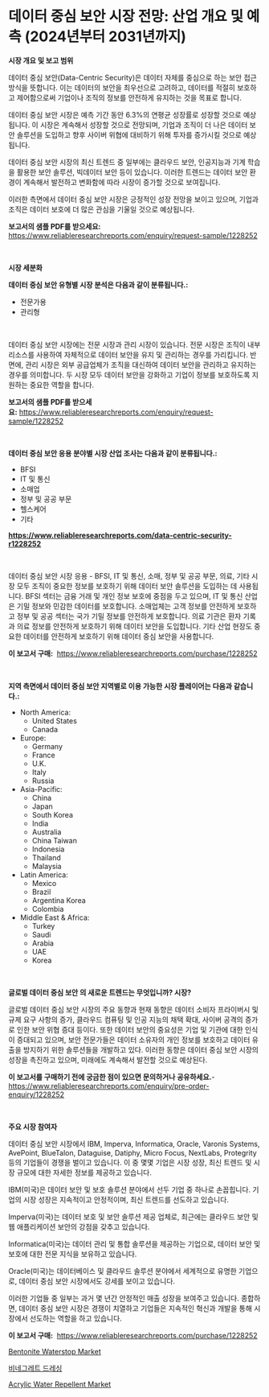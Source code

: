 <p><h1>데이터 중심 보안 시장 전망: 산업 개요 및 예측 (2024년부터 2031년까지)</h1></p><p><strong>시장 개요 및 보고 범위</strong></p>
<p><p>데이터 중심 보안(Data-Centric Security)은 데이터 자체를 중심으로 하는 보안 접근 방식을 뜻합니다. 이는 데이터의 보안을 최우선으로 고려하고, 데이터를 적절히 보호하고 제어함으로써 기업이나 조직의 정보를 안전하게 유지하는 것을 목표로 합니다. </p><p>데이터 중심 보안 시장은 예측 기간 동안 6.3%의 연평균 성장률로 성장할 것으로 예상됩니다. 이 시장은 계속해서 성장할 것으로 전망되며, 기업과 조직이 더 나은 데이터 보안 솔루션을 도입하고 향후 사이버 위협에 대비하기 위해 투자를 증가시킬 것으로 예상됩니다.</p><p>데이터 중심 보안 시장의 최신 트렌드 중 일부에는 클라우드 보안, 인공지능과 기계 학습을 활용한 보안 솔루션, 빅데이터 보안 등이 있습니다. 이러한 트렌드는 데이터 보안 환경이 계속해서 발전하고 변화함에 따라 시장이 증가할 것으로 보여집니다. </p><p>이러한 측면에서 데이터 중심 보안 시장은 긍정적인 성장 전망을 보이고 있으며, 기업과 조직은 데이터 보호에 더 많은 관심을 기울일 것으로 예상됩니다.</p></p>
<p><strong>보고서의 샘플 PDF를 받으세요:</strong> <a href="https://www.reliableresearchreports.com/enquiry/request-sample/1228252">https://www.reliableresearchreports.com/enquiry/request-sample/1228252</a></p>
<p>&nbsp;</p>
<p><strong>시장 세분화</strong></p>
<p><strong>데이터 중심 보안 유형별 시장 분석은 다음과 같이 분류됩니다.:</strong></p>
<p><ul><li>전문가용</li><li>관리형</li></ul></p>
<p>&nbsp;</p>
<p><p>데이터 중심 보안 시장에는 전문 시장과 관리 시장이 있습니다. 전문 시장은 조직이 내부 리소스를 사용하여 자체적으로 데이터 보안을 유지 및 관리하는 경우를 가리킵니다. 반면에, 관리 시장은 외부 공급업체가 조직을 대신하여 데이터 보안을 관리하고 유지하는 경우를 의미합니다. 두 시장 모두 데이터 보안을 강화하고 기업이 정보를 보호하도록 지원하는 중요한 역할을 합니다.</p></p>
<p><strong>보고서의 샘플 PDF를 받으세요:</strong>&nbsp;<a href="https://www.reliableresearchreports.com/enquiry/request-sample/1228252">https://www.reliableresearchreports.com/enquiry/request-sample/1228252</a></p>
<p>&nbsp;</p>
<p><strong> 데이터 중심 보안 응용 분야별 시장 산업 조사는 다음과 같이 분류됩니다.:</strong></p>
<p><ul><li>BFSI</li><li>IT 및 통신</li><li>소매업</li><li>정부 및 공공 부문</li><li>헬스케어</li><li>기타</li></ul></p>
<p><strong><a href="https://www.reliableresearchreports.com/data-centric-security-r1228252">https://www.reliableresearchreports.com/data-centric-security-r1228252</a></strong></p>
<p>&nbsp;</p>
<p><p>데이터 중심 보안 시장 응용 - BFSI, IT 및 통신, 소매, 정부 및 공공 부문, 의료, 기타 시장 모두 조직이 중요한 정보를 보호하기 위해 데이터 보안 솔루션을 도입하는 데 사용됩니다. BFSI 섹터는 금융 거래 및 개인 정보 보호에 중점을 두고 있으며, IT 및 통신 산업은 기밀 정보와 민감한 데이터를 보호합니다. 소매업체는 고객 정보를 안전하게 보호하고 정부 및 공공 섹터는 국가 기밀 정보를 안전하게 보호합니다. 의료 기관은 환자 기록과 의료 정보를 안전하게 보호하기 위해 데이터 보안을 도입합니다. 기타 산업 현장도 중요한 데이터를 안전하게 보호하기 위해 데이터 중심 보안을 사용합니다.</p></p>
<p><strong>이 보고서 구매:</strong>&nbsp; <a href="https://www.reliableresearchreports.com/purchase/1228252">https://www.reliableresearchreports.com/purchase/1228252</a></p>
<p>&nbsp;</p>
<p><strong>지역 측면에서 데이터 중심 보안 지역별로 이용 가능한 시장 플레이어는 다음과 같습니다.:</strong></p>
<p><ul>
    <li>
        North America:
        <ul>
            <li>United States</li>
            <li>Canada</li>
        </ul>
    </li>
    <li>
        Europe:
        <ul>
            <li>Germany</li>
            <li>France</li>
            <li>U.K.</li>
            <li>Italy</li>
            <li>Russia</li>
        </ul>
    </li>
    <li>
        Asia-Pacific:
        <ul>
            <li>China</li>
            <li>Japan</li>
            <li>South Korea</li>
            <li>India</li>
            <li>Australia</li>
            <li>China Taiwan</li>
            <li>Indonesia</li>
            <li>Thailand</li>
            <li>Malaysia</li>
        </ul>
    </li>
    <li>
        Latin America:
        <ul>
            <li>Mexico</li>
            <li>Brazil</li>
            <li>Argentina Korea</li>
            <li>Colombia</li>
        </ul>
    </li>
    <li>
        Middle East & Africa:
        <ul>
            <li>Turkey</li>
            <li>Saudi</li>
            <li>Arabia</li>
            <li>UAE</li>
            <li>Korea</li>
        </ul>
    </li>
    </ul></p>
<p>&nbsp;</p>
<p><strong>글로벌 데이터 중심 보안 의 새로운 트렌드는 무엇입니까? 시장?</strong></p>
<p><p>글로벌 데이터 중심 보안 시장의 주요 동향과 현재 동향은 데이터 소비자 프라이버시 및 규제 요구 사항의 증가, 클라우드 컴퓨팅 및 인공 지능의 채택 확대, 사이버 공격의 증가로 인한 보안 위협 증대 등이다. 또한 데이터 보안의 중요성은 기업 및 기관에 대한 인식이 증대되고 있으며, 보안 전문가들은 데이터 소유자의 개인 정보를 보호하고 데이터 유출을 방지하기 위한 솔루션들을 개발하고 있다. 이러한 동향은 데이터 중심 보안 시장의 성장을 촉진하고 있으며, 미래에도 계속해서 발전할 것으로 예상된다.</p></p>
<p><strong>이 보고서를 구매하기 전에 궁금한 점이 있으면 문의하거나 공유하세요.</strong>- <a href="https://www.reliableresearchreports.com/enquiry/pre-order-enquiry/1228252">https://www.reliableresearchreports.com/enquiry/pre-order-enquiry/1228252</a></p>
<p>&nbsp;</p>
<p><strong>주요 시장 참여자</strong></p>
<p><p>데이터 중심 보안 시장에서 IBM, Imperva, Informatica, Oracle, Varonis Systems, AvePoint, BlueTalon, Dataguise, Datiphy, Micro Focus, NextLabs, Protegrity 등의 기업들이 경쟁을 벌이고 있습니다. 이 중 몇몇 기업은 시장 성장, 최신 트렌드 및 시장 규모에 대한 자세한 정보를 제공하고 있습니다.</p><p>IBM(미국)은 데이터 보안 및 보호 솔루션 분야에서 선두 기업 중 하나로 손꼽힙니다. 기업의 시장 성장은 지속적이고 안정적이며, 최신 트렌드를 선도하고 있습니다.</p><p>Imperva(미국)는 데이터 보호 및 보안 솔루션 제공 업체로, 최근에는 클라우드 보안 및 웹 애플리케이션 보안의 강점을 갖추고 있습니다.</p><p>Informatica(미국)는 데이터 관리 및 통합 솔루션을 제공하는 기업으로, 데이터 보안 및 보호에 대한 전문 지식을 보유하고 있습니다.</p><p>Oracle(미국)는 데이터베이스 및 클라우드 솔루션 분야에서 세계적으로 유명한 기업으로, 데이터 중심 보안 시장에서도 강세를 보이고 있습니다.</p><p>이러한 기업들 중 일부는 과거 몇 년간 안정적인 매출 성장을 보여주고 있습니다. 종합하면, 데이터 중심 보안 시장은 경쟁이 치열하고 기업들은 지속적인 혁신과 개발을 통해 시장에서 선도하는 역할을 하고 있습니다.</p></p>
<p><strong>이 보고서 구매:</strong>&nbsp;&nbsp;<a href="https://www.reliableresearchreports.com/purchase/1228252">https://www.reliableresearchreports.com/purchase/1228252</a></p>
<p><p><a href="https://issuu.com/reportprime-2/docs/bentonite-waterstop-market-size-2030.pptx">Bentonite Waterstop Market</a></p><p><a href="https://github.com/vs019sa3m8x/Market-Research-Report-List-1/blob/main/590239941570.md">비네그레트 드레싱</a></p><p><a href="https://issuu.com/reportprime-2/docs/acrylic-water-repellent-market-size-2030.pptx">Acrylic Water Repellent Market</a></p></p>